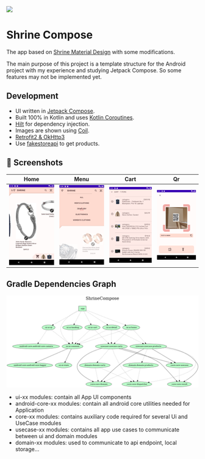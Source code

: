 ![](https://github.com/android-tut-study/jetpack-compose-template/workflows/Dependency%20Graph/badge.svg)

# Shrine Compose

The app based on [Shrine Material Design](https://material.io/design/material-studies/shrine.html)
with some modifications.

The main purpose of this project is a template structure for the Android project with my experience
and studying Jetpack Compose. So some features may not be implemented yet.

## Development

* UI written in [Jetpack Compose](https://developer.android.com/jetpack/compose).
* Built 100% in Kotlin and
  uses [Kotlin Coroutines](https://kotlinlang.org/docs/reference/coroutines/coroutines-guide.html).
* [Hilt](https://dagger.dev/hilt/) for dependency injection.
* Images are shown using [Coil](https://coil-kt.github.io/coil/).
* [Retrofit2 & OkHttp3](https://github.com/square/retrofit)
* Use [fakestoreapi](https://fakestoreapi.com) to get products.

## :camera_flash: Screenshots

| Home                                           | Menu                                           | Cart                                           | Qr                                           |
|------------------------------------------------|------------------------------------------------|------------------------------------------------|----------------------------------------------|
| <img src="./screenshots/home.png" width="260"> | <img src="./screenshots/menu.png" width="260"> | <img src="./screenshots/cart.png" width="260"> | <img src="./screenshots/qr.png" width="260"> |

## Gradle Dependencies Graph

![](gradle/dependency-graph/project.dot.png)

* ui-xx modules: contain all App UI components
* android-core-xx modules: contain all android core utilities needed for Application
* core-xx modules: contains auxiliary code required for several Ui and UseCase modules
* usecase-xx modules: contains all app use cases to communicate between ui and domain modules
* domain-xx modules: used to communicate to api endpoint, local storage...
